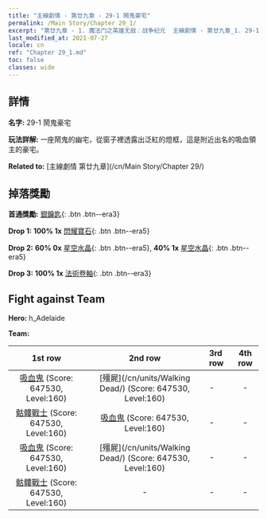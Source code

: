```yaml
---
title: "主線劇情 - 第廿九章 - 29-1 鬧鬼豪宅"
permalink: /Main Story/Chapter 29_1/
excerpt: "第廿九章 - 1. 魔法门之英雄无敌：战争纪元  主線劇情 - 第廿九章_1. 29-1 鬧鬼豪宅"
last_modified_at: 2021-07-27
locale: cn
ref: "Chapter 29_1.md"
toc: false
classes: wide
---
```


## 詳情

 **名字:** 29-1 鬧鬼豪宅

 **玩法詳解:** 一座鬧鬼的幽宅，從窗子裡透露出泛紅的燈框，這是附近出名的吸血領主的豪宅。

 **Related to:** [主線劇情 第廿九章](/cn/Main Story/Chapter 29/)

## 掉落獎勵

 **首通獎勵:** [銀鑰匙](/cn/Items/con_693/){: .btn .btn--era3}

 **Drop 1:** **100% 1x** [閃耀寶石](/cn/Items/mat_100/){: .btn .btn--era5}

 **Drop 2:** **60% 0x** [星空水晶](/cn/Items/mat_94/){: .btn .btn--era5}, **40% 1x** [星空水晶](/cn/Items/mat_94/){: .btn .btn--era5}

 **Drop 3:** **100% 1x** [法術卷軸](/cn/Items/con_694/){: .btn .btn--era3}


## Fight against Team
 **Hero:** h_Adelaide

 **Team:**


  | 1st row | 2nd row | 3rd row | 4th row |
  |:----:|:----:|:----|:----:|
  | [吸血鬼](/cn/units/Vampire/) (Score: 647530, Level:160)  | [殭屍](/cn/units/Walking Dead/) (Score: 647530, Level:160)  | - | - |
  | [骷髏戰士](/cn/units/Skeleton/) (Score: 647530, Level:160)  | [吸血鬼](/cn/units/Vampire/) (Score: 647530, Level:160)  | - | - |
  | [吸血鬼](/cn/units/Vampire/) (Score: 647530, Level:160)  | [殭屍](/cn/units/Walking Dead/) (Score: 647530, Level:160)  | - | - |
  | [骷髏戰士](/cn/units/Skeleton/) (Score: 647530, Level:160)  | - | - | - |


